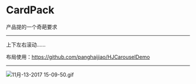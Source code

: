 # CardPack
产品提的一个奇葩要求

---------

上下左右滚动……

布局使用：https://github.com/panghaijiao/HJCarouselDemo

--------

![11月-13-2017 15-09-50.gif](http://upload-images.jianshu.io/upload_images/1388397-33a9a06941286083.gif?imageMogr2/auto-orient/strip%7CimageView2/2/w/1240)
